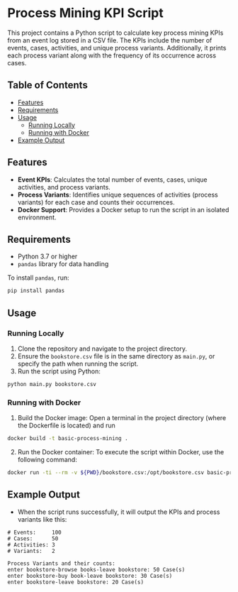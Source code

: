 # Process Mining KPI Script

This project contains a Python script to calculate key process mining KPIs from an event log stored in a CSV file. The KPIs include the number of events, cases, activities, and unique process variants. Additionally, it prints each process variant along with the frequency of its occurrence across cases.

## Table of Contents
- [Features](#features)
- [Requirements](#requirements)
- [Usage](#usage)
  - [Running Locally](#running-locally)
  - [Running with Docker](#running-with-docker)
- [Example Output](#example-output)

## Features
- **Event KPIs**: Calculates the total number of events, cases, unique activities, and process variants.
- **Process Variants**: Identifies unique sequences of activities (process variants) for each case and counts their occurrences.
- **Docker Support**: Provides a Docker setup to run the script in an isolated environment.

## Requirements
- Python 3.7 or higher
- `pandas` library for data handling

To install `pandas`, run:
```bash
pip install pandas    
```
## Usage

### Running Locally
1. Clone the repository and navigate to the project directory.
2. Ensure the `bookstore.csv` file is in the same directory as `main.py`, or specify the path when running the script.
3. Run the script using Python:

```bash
python main.py bookstore.csv
```
### Running with Docker

1. Build the Docker image:
Open a terminal in the project directory (where the Dockerfile is located) and run
```bash
docker build -t basic-process-mining .
```
2. Run the Docker container:
To execute the script within Docker, use the following command:
```bash
docker run -ti --rm -v ${PWD}/bookstore.csv:/opt/bookstore.csv basic-process-mining
```
## Example Output
- When the script runs successfully, it will output the KPIs and process variants like this:
```
# Events:     100
# Cases:      50
# Activities: 3
# Variants:   2

Process Variants and their counts:
enter bookstore-browse books-leave bookstore: 50 Case(s)
enter bookstore-buy book-leave bookstore: 30 Case(s)
enter bookstore-leave bookstore: 20 Case(s)
```



